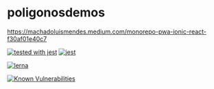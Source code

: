 # poligonosdemos





https://machadoluismendes.medium.com/monorepo-pwa-ionic-react-f30af01e40c7

[![tested with jest](https://img.shields.io/badge/tested_with-jest-99424f.svg)](https://github.com/facebook/jest)
[![jest](https://jestjs.io/img/jest-badge.svg)](https://github.com/facebook/jest)

[![lerna](https://img.shields.io/badge/maintained%20with-lerna-cc00ff.svg)](https://lerna.js.org/)

[![Known Vulnerabilities](https://snyk.io/package/npm/snyk/badge.svg)](https://snyk.io/package/npm/snyk)

